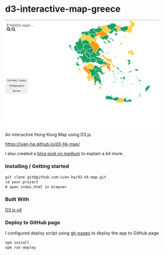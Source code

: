 # d3-interactive-map-greece

![Interactive map](interactive-map-screenshot.png)


An interactive Hong Kong Map using D3.js.

https://ivan-ha.github.io/d3-hk-map/

I also created a [blog post on medium](https://medium.com/@ivan.ha/using-d3-js-to-plot-an-interactive-map-34fbea76bd78) to explain a bit more.

### Installing / Getting started

```shell
git clone git@github.com:ivan-ha/d3-hk-map.git
cd your-project
# open index.html in browser
```

### Built With
[D3.js v4](https://d3js.org)

### Deploy to GitHub page

I configured deploy script using [gh-pages](https://github.com/tschaub/gh-pages) to deploy the app to GitHub page

```shell
npm install
npm run deploy
```
